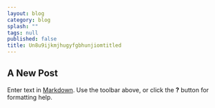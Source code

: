 ```yaml
---
layout: blog
category: blog
splash: ""
tags: null
published: false
title: Un8u9ijkmjhugyfgbhunjiomtitled
---
```


## A New Post

Enter text in [Markdown](http://daringfireball.net/projects/markdown/). Use the toolbar above, or click the **?** button for formatting help.
